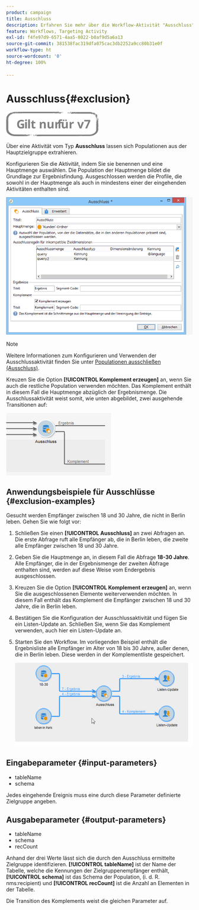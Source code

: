 ```yaml
---
product: campaign
title: Ausschluss
description: Erfahren Sie mehr über die Workflow-Aktivität "Ausschluss".
feature: Workflows, Targeting Activity
exl-id: f4fe97d9-6571-4aa5-8022-b0af9d5a6a13
source-git-commit: 381538fac319dfa075cac3db2252a9cc80b31e0f
workflow-type: ht
source-wordcount: '0'
ht-degree: 100%

---
```


# Ausschluss{#exclusion}

![](../../assets/v7-only.svg)

Über eine Aktivität vom Typ **Ausschluss** lassen sich Populationen aus der Hauptzielgruppe extrahieren.

Konfigurieren Sie die Aktivität, indem Sie sie benennen und eine Hauptmenge auswählen. Die Population der Hauptmenge bildet die Grundlage zur Ergebnisfindung. Ausgeschlossen werden die Profile, die sowohl in der Hauptmenge als auch in mindestens einer der eingehenden Aktivitäten enthalten sind.

![](assets/s_user_segmentation_exclu.png)

>[!NOTE]
>
>Weitere Informationen zum Konfigurieren und Verwenden der Ausschlussaktivität finden Sie unter [Populationen ausschließen (Ausschluss)](targeting-data.md#excluding-a-population--exclusion-).

Kreuzen Sie die Option **[!UICONTROL Komplement erzeugen]** an, wenn Sie auch die restliche Population verwenden möchten. Das Komplement enthält in diesem Fall die Hauptmenge abzüglich der Ergebnismenge. Die Ausschlussaktivität weist somit, wie unten abgebildet, zwei ausgehende Transitionen auf:

![](assets/s_user_segmentation_exclu_compl.png)

## Anwendungsbeispiele für Ausschlüsse {#exclusion-examples}

Gesucht werden Empfänger zwischen 18 und 30 Jahre, die nicht in Berlin leben. Gehen Sie wie folgt vor:

1. Schließen Sie einen **[!UICONTROL Ausschluss]** an zwei Abfragen an. Die erste Abfrage ruft alle Empfänger ab, die in Berlin leben, die zweite alle Empfänger zwischen 18 und 30 Jahre.
1. Geben Sie die Hauptmenge an, in diesem Fall die Abfrage **18-30 Jahre**. Alle Empfänger, die in der Ergebnismenge der zweiten Abfrage enthalten sind, werden auf diese Weise vom Endergebnis ausgeschlossen.
1. Kreuzen Sie die Option **[!UICONTROL Komplement erzeugen]** an, wenn Sie die ausgeschlossenen Elemente weiterverwenden möchten. In diesem Fall enthält das Komplement die Empfänger zwischen 18 und 30 Jahre, die in Berlin leben.
1. Bestätigen Sie die Konfiguration der Ausschlussaktivität und fügen Sie ein Listen-Update an. Schließen Sie, wenn Sie das Komplement verwenden, auch hier ein Listen-Update an.
1. Starten Sie den Workflow. Im vorliegenden Beispiel enthält die Ergebnisliste alle Empfänger im Alter von 18 bis 30 Jahre, außer denen, die in Berlin leben. Diese werden in der Komplementliste gespeichert.

   ![](assets/exclusion_example.png)

## Eingabeparameter {#input-parameters}

* tableName
* schema

Jedes eingehende Ereignis muss eine durch diese Parameter definierte Zielgruppe angeben.

## Ausgabeparameter {#output-parameters}

* tableName
* schema
* recCount

Anhand der drei Werte lässt sich die durch den Ausschluss ermittelte Zielgruppe identifizieren. **[!UICONTROL tableName]** ist der Name der Tabelle, welche die Kennungen der Zielgruppenempfänger enthält, **[!UICONTROL schema]** ist das Schema der Population, (i. d. R. nms:recipient) und **[!UICONTROL recCount]** ist die Anzahl an Elementen in der Tabelle.

Die Transition des Komplements weist die gleichen Parameter auf.
